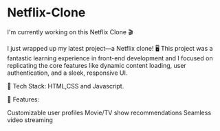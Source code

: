 # Netflix-Clone 
I'm currently working on this
Netflix Clone 🎬

I just wrapped up my latest project—a Netflix clone! 🖥️ This project was a fantastic learning experience in front-end development and I focused on replicating the core features like dynamic content loading, user authentication, and a sleek, responsive UI.

🔧 Tech Stack: HTML,CSS and Javascript.

🌟 Features:

Customizable user profiles
Movie/TV show recommendations
Seamless video streaming
